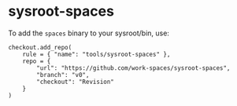 # sysroot-spaces

To add the `spaces` binary to your sysroot/bin, use:

```star
checkout.add_repo(
    rule = { "name": "tools/sysroot-spaces" },
    repo = {
        "url": "https://github.com/work-spaces/sysroot-spaces",
        "branch": "v0", 
        "checkout": "Revision" 
    }
)
```
